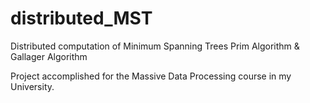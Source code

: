 # distributed_MST
Distributed computation of Minimum Spanning Trees
Prim Algorithm & Gallager Algorithm

Project accomplished for the Massive Data Processing course in my University.


